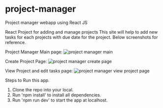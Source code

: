 # project-manager
Project manager webapp using React JS

React Project for adding and manage projects
This site will help to add new tasks for each projects with due date for the project.
Below screenshots for reference.

Project Manager Main page:
![project manager main](https://github.com/Abinandan02/project-manager/assets/82743546/bb92963d-f0ae-412d-b1b5-810aefe4a444)


Create Project Page: 
![project manager create page](https://github.com/Abinandan02/project-manager/assets/82743546/ef55a10b-9667-42b4-acad-4c88b92a7665)

View Project and edit tasks page:
![project manager view project page](https://github.com/Abinandan02/project-manager/assets/82743546/57612fde-56f7-4872-af66-3d3f3e6c55e3)


Steps to Run this app.
1. Clone the repo into your local.
2. Run 'npm install' to install all dependencies.
3. Run 'npm run dev' to start the app at localhost.
